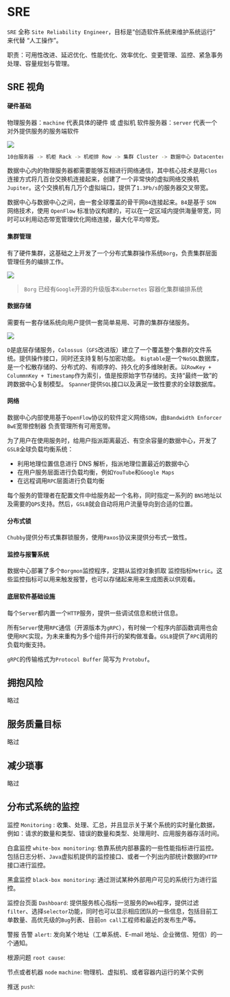 # SRE

`SRE` 全称 `Site Reliability Engineer`，目标是“创造软件系统来维护系统运行” 来代替 “人工操作”。

职责：可用性改进、延迟优化、性能优化、效率优化、变更管理、监控、紧急事务处理、容量规划与管理。

## SRE 视角

#### 硬件基础

物理服务器：`machine` 代表具体的硬件 或 虚拟机
软件服务器：`server` 代表一个对外提供服务的服务端软件

![](https://img.codekissyoung.com/2020/01/21/05187faa3a7805ad07336e4219706eb7.png)

```bash
10台服务器 -> 机柜 Rack -> 机柜排 Row -> 集群 Cluster -> 数据中心 Datacenter -> 园区 Campus
```

数据中心内的物理服务器都需要能够互相进行网络通信，其中核心技术是用`Clos`连接方式将几百台交换机连接起来，创建了一个非常快的虚拟网络交换机`Jupiter`。这个交换机有几万个虚拟端口，提供了`1.3Pb/s`的服务器交叉带宽。

数据中心与数据中心之间，由一套全球覆盖的骨干网`B4`连接起来。`B4`是基于 `SDN` 网络技术，使用 `OpenFlow` 标准协议构建的，可以在一定区域内提供海量带宽，同时可以利用动态带宽管理优化网络连接，最大化平均带宽。

#### 集群管理

有了硬件集群，这基础之上开发了一个分布式集群操作系统`Borg`，负责集群层面管理任务的编排工作。

![](https://img.codekissyoung.com/2020/01/21/f0700dab99989223efa6d7b05f901785.png)

> `Borg` 已经有`Google`开源的升级版本`Kubernetes` 容器化集群编排系统

#### 数据存储

需要有一套存储系统向用户提供一套简单易用、可靠的集群存储服务。

![](https://img.codekissyoung.com/2020/01/21/d767341ed7d4d74ac3b2d277d621ebc2.png)

`D`是底层存储服务，`Colossus`（`GFS`改进版）建立了一个覆盖整个集群的文件系统。提供操作接口，同时还支持复制与加密功能。
`Bigtable`是一个`NoSQL`数据库，是一个松散存储的、分布式的、有顺序的、持久化的多维映射表。以`RowKey + ColummnKey + Timestamp`作为索引，值是按原始字节存储的。支持“最终一致”的跨数据中心复制模型。
`Spanner`提供`SQL`接口以及满足一致性要求的全球数据库。

#### 网络

数据中心内部使用基于`OpenFlow`协议的软件定义网络`SDN`，由`Bandwidth Enforcer BwE`宽带控制器 负责管理所有可用宽带。

为了用户在使用服务时，给用户指派距离最近、有空余容量的数据中心，开发了`GSLB`全球负载均衡系统：

- 利用地理位置信息进行 DNS 解析，指派地理位置最近的数据中心
- 在用户服务层面进行负载均衡，例如`YouTube`和`Google Maps`
- 在远程调用`RPC`层面进行负载均衡

每个服务的管理者在配置文件中给服务起一个名称，同时指定一系列的 `BNS`地址以及需要的`QPS`支持。然后，`GSLB`就会自动将用户流量导向到合适的位置。

#### 分布式锁

`Chubby`提供分布式集群锁服务，使用`Paxos`协议来提供分布式一致性。

#### 监控与报警系统

数据中心部署了多个`Borgmon`监控程序，定期从监控对象抓取 监控指标`Metric`。这些监控指标可以用来触发报警，也可以存储起来用来生成图表以供观看。

#### 底层软件基础设施

每个`Server`都内置一个`HTTP`服务，提供一些调试信息和统计信息。

所有`Server`使用`RPC`通信（开源版本为`gRPC`），有时候一个程序内部函数调用也会使用`RPC`实现，为未来重构为多个组件并行的架构做准备。`GSLB`提供了`RPC`调用的负载均衡支持。

`gRPC`的传输格式为`Protocol Buffer` 简写为 `Protobuf`。

## 拥抱风险

略过

## 服务质量目标

略过

## 减少琐事

略过

## 分布式系统的监控

监控 `Monitoring` : 收集、处理、汇总，并且显示关于某个系统的实时量化数据，例如：请求的数量和类型、错误的数量和类型、处理用时、应用服务器存活时间。

白盒监控 `white-box monitoring`: 依靠系统内部暴露的一些性能指标进行监控。包括日志分析、`Java`虚拟机提供的监控接口、或者一个列出内部统计数据的`HTTP`接口进行监控。

黑盒监控 `black-box monitoring`: 通过测试某种外部用户可见的系统行为进行监控。

监控台页面 `Dashboard`: 提供服务核心指标一览服务的`Web`程序，提供过滤`filter`、选择`selector`功能，同时也可以显示相应团队的一些信息，包括目前工单数量、高优先级的`Bug`列表、目前`on call`工程师和最近的发布生产等。

警报 告警 `alert`: 发向某个地址（工单系统、E-mail 地址、企业微信、短信）的一个通知。

根源问题 `root cause`:

节点或者机器 `node` `machine`: 物理机、虚拟机、或者容器内运行的某个实例

推送 `push`:
